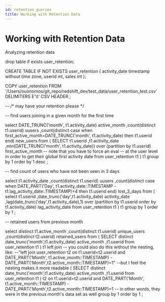 ```yaml
---
id: retention_queries
title: Working with Retention Data
---
```


# Working with Retention Data

Analyzing retention data 

drop table if exists user_retention;

CREATE TABLE IF NOT EXISTS user_retention 
(
	activity_date timestamp without time zone,
	userid int,
	sales int
);


COPY user_retention 
FROM '/Users/ouonomos/git_repo/redshift_dev/test_data/user_retention_test.csv' DELIMITERS E'\t' 
CSV HEADER
;


-- /* may have your retention please */

-- find users joining in a given month for the first time

select
DATE_TRUNC('month', t1.activity_date) active_month
,count(distinct t1.userid) uusers
,count(distinct case when first_active_month=DATE_TRUNC('month', t1.activity_date) then t1.userid end) new_users
from
(
	SELECT 
	t1.userid
	,t1.activity_date
	,min(DATE_TRUNC('month', t1.activity_date)) over (partition by t1.userid) first_active_month -- note that you have to force an eval
		-- at the user level in order to get their global first activity date
	from user_retention t1
) t1
group by 1 
order by 1 desc
;

-- find count of users who have not been seen in 3 days

select
t1.activity_date
,count(distinct t1.userid) uusers
,count(distinct case when DATE_PART('Day', t1.activity_date::TIMESTAMP - t1.lag_activity_date::TIMESTAMP)=4 then t1.userid end) lost_3_days
from 
(
	select
	t1.userid
	,date_trunc('day',t1.activity_date) activity_date
	,lag(date_trunc('day',t1.activity_date),1) over (partition by t1.userid order by t1.activity_date) lag_activity_date
	from user_retention t1
) t1
group by 1
order by 1
;

-- retained users from previous month

select
distinct
t1.active_month
,count(distinct t1.userid) unique_users
,count(distinct t2.userid) retained_users 
from
(
	SELECT 
	distinct
	date_trunc('month',t1.activity_date) active_month
	,t1.userid
	from user_retention t1
) t1
left join -- you could also do this without the nesting, like:
	--"left join user_retention t2 on t1.userid=t2.userid and DATE_PART('Month', t1.active_month::TIMESTAMP) - DATE_PART('Month',t2.active_month::TIMESTAMP)=1"
	--but I feel the nesting makes it more readable
(
	SELECT 
	distinct
	date_trunc('month',t1.activity_date) active_month
	,t1.userid
	from user_retention t1
) t2 on t1.userid=t2.userid
and DATE_PART('Month', t1.active_month::TIMESTAMP) - DATE_PART('Month',t2.active_month::TIMESTAMP)=1 -- in other words, they were in the previous month's data set as well
group by 1
order by 1
;